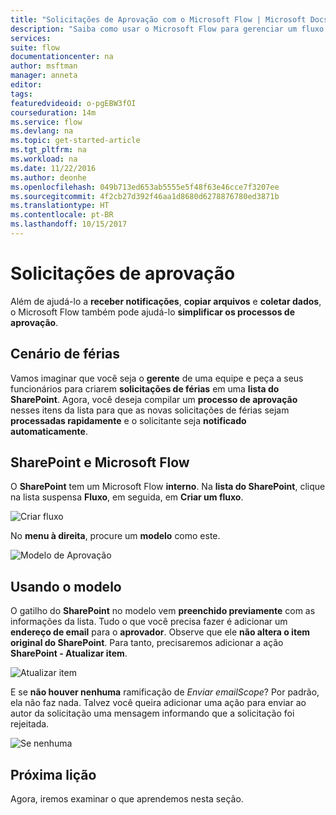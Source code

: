 ```yaml
---
title: "Solicitações de Aprovação com o Microsoft Flow | Microsoft Docs"
description: "Saiba como usar o Microsoft Flow para gerenciar um fluxo de trabalho de aprovação."
services: 
suite: flow
documentationcenter: na
author: msftman
manager: anneta
editor: 
tags: 
featuredvideoid: o-pgEBW3fOI
courseduration: 14m
ms.service: flow
ms.devlang: na
ms.topic: get-started-article
ms.tgt_pltfrm: na
ms.workload: na
ms.date: 11/22/2016
ms.author: deonhe
ms.openlocfilehash: 049b713ed653ab5555e5f48f63e46cce7f3207ee
ms.sourcegitcommit: 4f2cb27d392f46aa1d8680d6278876780ed3871b
ms.translationtype: HT
ms.contentlocale: pt-BR
ms.lasthandoff: 10/15/2017
---
```

# <a name="approval-requests"></a>Solicitações de aprovação
Além de ajudá-lo a **receber notificações**, **copiar arquivos** e **coletar dados**, o Microsoft Flow também pode ajudá-lo **simplificar os processos de aprovação**.

## <a name="vacation-scenario"></a>Cenário de férias
Vamos imaginar que você seja o **gerente** de uma equipe e peça a seus funcionários para criarem **solicitações de férias** em uma **lista do SharePoint**. Agora, você deseja compilar um **processo de aprovação** nesses itens da lista para que as novas solicitações de férias sejam **processadas rapidamente** e o solicitante seja **notificado automaticamente**.  

## <a name="sharepoint-and-microsoft-flow"></a>SharePoint e Microsoft Flow
O **SharePoint** tem um Microsoft Flow **interno**.  Na **lista do SharePoint**, clique na lista suspensa **Fluxo**, em seguida, em **Criar um fluxo**.

![Criar fluxo](./media/learning-approvals/new-flow.png)   

No **menu à direita**, procure um **modelo** como este.

![Modelo de Aprovação](./media/learning-approvals/approval-template.png)

## <a name="using-the-template"></a>Usando o modelo
O gatilho do **SharePoint** no modelo vem **preenchido previamente** com as informações da lista.  Tudo o que você precisa fazer é adicionar um **endereço de email** para o **aprovador**.  Observe que ele **não altera o item original do SharePoint**.  Para tanto, precisaremos adicionar a ação **SharePoint - Atualizar item**.

![Atualizar item](./media/learning-approvals/update-item.png)

E se **não houver nenhuma** ramificação de *Enviar emailScope*?  Por padrão, ela não faz nada.  Talvez você queira adicionar uma ação para enviar ao autor da solicitação uma mensagem informando que a solicitação foi rejeitada. 

![Se nenhuma](./media/learning-approvals/if-no.png)

## <a name="next-lesson"></a>Próxima lição
Agora, iremos examinar o que aprendemos nesta seção.

